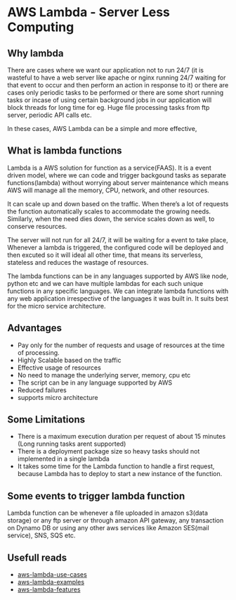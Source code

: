 # AWS Lambda - Server Less Computing

## Why lambda

There are cases where we want our application not to run 24/7 (it is wasteful to have a web server like apache or nginx running 24/7 waiting for that event to occur and then perform an action in response to it) or there are cases only periodic tasks to be performed or there are some short running tasks or incase of using certain background jobs in our application will block threads for long time for eg. Huge file processing tasks from ftp server, periodic API calls etc.

In these cases, AWS Lambda can be a simple and more effective,

## What is lambda functions

Lambda is a AWS solution for function as a service(FAAS). It is a event driven model, where we can code and trigger backgound tasks as separate functions(lambda) without worrying about server maintenance which means AWS will manage all the memory, CPU, network, and other resources.

It can scale up and down based on the traffic. When there’s a lot of requests the function automatically scales to accommodate the growing needs. Similarly, when the need dies down, the service scales down as well, to conserve resources.

The server will not run for all 24/7, it will be waiting for a event to take place, Whenever a lambda is triggered, the configured code will be deployed and then excuted so it will ideal all other time, that means its serverless, stateless and reduces the wastage of resources.

The lambda functions can be in any languages supported by AWS like node, python etc and we can have multiple lambdas for each such unique functions in any specific languages. We can integrate lambda functions with any web application irrespective of the languages it was built in. It suits best for the micro service architecture.

## Advantages

- Pay only for the number of requests and usage of resources at the time of processing.
- Highly Scalable based on the traffic
- Effective usage of resources
- No need to manage the underlying server, memory, cpu etc
- The script can be in any language supported by AWS
- Reduced failures
- supports micro architecture

## Some Limitations

- There is a maximum execution duration per request of about 15 minutes (Long running tasks arent supported)
- There is a deployment package size so heavy tasks should not implemented in a single lambda
- It takes some time for the Lambda function to handle a first request, because Lambda has to deploy to start a new instance of the function.

## Some events to trigger lambda function

Lambda function can be whenever a file uploaded in amazon s3(data storage) or any ftp server or through amazon API gateway, any transaction on Dynamo DB or using any other aws services like Amazon SES(mail service), SNS, SQS etc.

## Usefull reads

- [aws-lambda-use-cases](https://www.simform.com/serverless-examples-aws-lambda-use-cases/)
- [aws-lambda-examples](https://www.simform.com/serverless-aws-lambda-examples/)
- [aws-lambda-features](https://www.stratoscale.com/blog/cloud/aws-lambda-features-limitations-practical-examples/)
